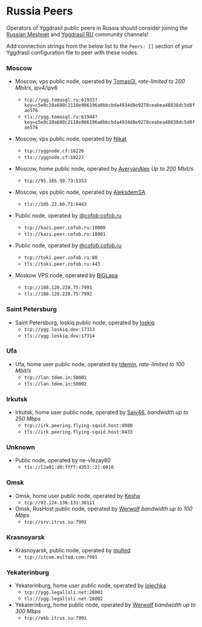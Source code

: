# Russia Peers

Operators of Yggdrasil public peers in Russia should consider joining the [Russian Meshnet](https://github.com/russian-meshnet/meshnet-chat-agenda/blob/master/README.md#чаты-и-мосты-в-разных-сетях) and [Yggdrasil RU](https://t.me/Yggdrasil_ru) community channels!

Add connection strings from the below list to the `Peers: []` section of your Yggdrasil configuration file to peer with these nodes.


### Moscow
* Moscow, vps public node, operated by [TomasGl](https://tomasgl.ru), *rate-limited to 200 Mbit/s*, ipv4/ipv6
  * `tcp://ygg.tomasgl.ru:61933?key=c5e0c28a600c2118e986196a0bbcbda4934d8e9278ceabea48838dc5d8fae576`
  * `tls://ygg.tomasgl.ru:61944?key=c5e0c28a600c2118e986196a0bbcbda4934d8e9278ceabea48838dc5d8fae576`

* Moscow, vps public node, operated by [Nikat](https://t.me/nikat_meh)
  * `tcp://yggnode.cf:18226`
  * `tls://yggnode.cf:18227`

* Moscow, home public node, operated by [AveryanAlex](https://t.me/averyanalex) *Up to 200 Mbit/s*
  * `tcp://95.165.99.73:5353`

* Moscow, vps public node, operated by [AleksdemSA](https://github.com/AleksdemSA)
  * `tls://185.22.60.71:8443`

* Public node, operated by [@cofob:cofob.ru](https://matrix.to/#/@cofob:cofob.ru)
  * `tcp://kazi.peer.cofob.ru:18000`
  * `tls://kazi.peer.cofob.ru:18001`

* Public node, operated by [@cofob:cofob.ru](https://matrix.to/#/@cofob:cofob.ru)
  * `tcp://toki.peer.cofob.ru:80`
  * `tls://toki.peer.cofob.ru:443`

* Moskow VPS node, operated by [BiGLapa](https://ygg.biglapa.ru)
  * `tcp://188.120.228.75:7991`
  * `tls://188.120.228.75:7992`

### Saint Petersburg
* Saint Petersburg, loskiq public node, operated by [loskiq](https://loskiq.dev)
  * `tcp://ygg.loskiq.dev:17313`
  * `tls://ygg.loskiq.dev:17314`


### Ufa
* Ufa, home user public node, operated by [tdemin](https://tdem.in), *rate-limited to 100 Mbit/s*
  * `tcp://lan.tdem.in:50001`
  * `tls://lan.tdem.in:50002`


### Irkutsk
* Irkutsk, home user public node, operated by [Saiv46](https://t.me/Saiv46), *bandwidth up to 250 Mbps*
  * `tcp://irk.peering.flying-squid.host:8080`
  * `tls://irk.peering.flying-squid.host:8433`


### Unknown
* Public node, operated by ne-vlezay80
  * `tls://[2a01:d0:ffff:4353::2]:6010`


### Omsk
* Omsk, home user public node, operated by [Kesha](https://matrix.to/#/@keshapsix:matrix.org)
  * `tcp://92.124.136.131:30111`
* Omsk, RusHost public node, operated by [Werwolf](https://t.me/Werwolf2517) *bandwidth up to 100 Mbps*
  * `tcp://srv.itrus.su:7991`

### Krasnoyarsk
* Krasnoyarsk, public node, operated by [multed](https://multed.com/about)
  * `tcp://itcom.multed.com:7991`

### Yekaterinburg
* Yekaterinburg, home user public node, operated by [lolechka](https://t.me/lolichga)
  * `tcp://ygg.legalloli.net:28001`
  * `tls://ygg.legalloli.net:28002`
* Yekaterinburg, home public node, operated by [Werwolf](https://t.me/Werwolf2517) *bandwidth up to 300 Mbps*
  * `tcp://ekb.itrus.su:7991`
